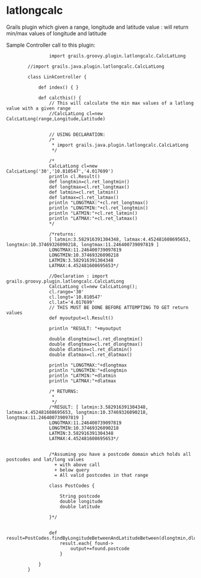 latlongcalc
===========

Grails plugin which given a range, longitude and latitude value :  will return min/max values of longitude and latitude




Sample Controller call to this plugin:

					import grails.groovy.plugin.latlongcalc.CalcLatLong
			
			//import grails.java.plugin.latlongcalc.CalcLatLong
			
			class LinkController {
			
			    def index() { }
			
				def calcthis() {
					// This will calculate the min max values of a latlong value with a given range
					//CalcLatLong cl=new CalcLatLong(range,Longitude,Latitude) 
					
					
					// USING DECLARATION:
					/*
					 * import grails.java.plugin.latlongcalc.CalcLatLong
					 */
					
					/*
					CalcLatLong cl=new CalcLatLong('30','10.810547','4.017699')
					println cl.Result()
					def longtmin=cl.ret_longtmin()
					def longtmax=cl.ret_longtmax()
					def latmin=cl.ret_latmin()
					def latmax=cl.ret_latmax()
					println "LONGTMAX:"+cl.ret_longtmax()
					println "LONGTMIN:"+cl.ret_longtmin()
					println "LATMIN:"+cl.ret_latmin()
					println "LATMAX:"+cl.ret_latmax()
					*/
					
					/*returns:
					[ latmin:3.582916391304348, latmax:4.452481608695653, longtmin:10.37469326090218, longtmax:11.246400739097819 ]
					LONGTMAX:11.246400739097819
					LONGTMIN:10.37469326090218
					LATMIN:3.582916391304348
					LATMAX:4.452481608695653*/
					
					//Declaration : import grails.groovy.plugin.latlongcalc.CalcLatLong
					CalcLatLong cl=new CalcLatLong();
					cl.range='30'
					cl.longt='10.810547'
					cl.lat='4.017699'
					// THIS MUST BE DONE BEFORE ATTEMPTING TO GET return values
					def myoutput=cl.Result()
					
					println "RESULT: "+myoutput
			
					double dlongtmin=cl.ret_dlongtmin()
					double dlongtmax=cl.ret_dlongtmax()
					double dlatmin=cl.ret_dlatmin()
					double dlatmax=cl.ret_dlatmax()
					
					println "LONGTMAX:"+dlongtmax
					println "LONGTMIN:"+dlongtmin
					println "LATMIN:"+dlatmin
					println "LATMAX:"+dlatmax
			
					/* RETURNS:
					 * 
					 */
					/*RESULT: [ latmin:3.582916391304348, latmax:4.452481608695653, longtmin:10.37469326090218, longtmax:11.246400739097819 ]
					LONGTMAX:11.246400739097819
					LONGTMIN:10.37469326090218
					LATMIN:3.582916391304348
					LATMAX:4.452481608695653*/
					
					
					/*Assuming you have a postcode domain which holds all postcodes and lat/long values 
					  + with above call 
					  + below query 
					  = All valid postcodes in that range
			
					class PostCodes {
						
						String postcode
						double longitude
						double latitude
						
					}*/
			
					
					def result=PostCodes.findByLongitudeBetweenAndLatitudeBetween(dlongtmin,dlongtmax,dlatmin,dlatmax)
						result.each{ found->
							output+=found.postcode
						}
					
				}
			}
